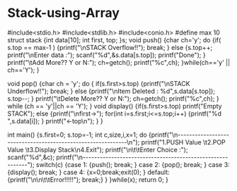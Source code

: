 # Stack-using-Array
#include<stdio.h>
#include<stdlib.h>
#include<conio.h>
#define max 10
struct stack
{int data[10];
int first, top;
}s;
void push()
{char ch='y';
do
{if( s.top == max-1 )
{printf("\nSTACK Overflow!!");
break;
}
else
{s.top++;
printf("\nEnter data :");
scanf("%d",&s.data[s.top]);
printf("Done");
}
printf("\tAdd More?? Y or N:");
ch=getch();
printf("%c",ch);
}while(ch=='y' || ch=='Y');
}

void pop()
{char ch = 'y';
do
{
if(s.first>s.top)
{printf("\nSTACK Underflow!!");
break;
}
else
{printf("\nItem Deleted : %d",s.data[s.top]);
s.top--;
}
printf("\tDelete More?? Y or N:");
ch=getch();
printf("%c",ch);
} while (ch == 'y'||ch == 'Y');
}
void display()
{if(s.first>s.top)
printf("Empty STACK");
else
{printf("\nfirst->");
for(int i=s.first;i<=s.top;i++)
{printf("%d ",s.data[i]);
}
printf("<-top\n");
}
}

int main()
{s.first=0; s.top=-1;
int c,size,i,x=1;
do
{printf("\n------------------------------------------------------------\n");
printf("1.PUSH Value   \t2.POP Value    \t3.Display Stack\n4.Exit");
printf("\n\t\tEnter Choice :");
scanf("%d",&c);
printf("\n----------------------------------------------------------");
switch(c)
{case 1: {push(); break; }
case 2: {pop(); break; }
case 3: {display(); break; }
case 4: {x=0;break;exit(0);    }
default:{printf("\n\n\t\tError!!!!!"); break;}
}
}while(x);
return 0;
}
